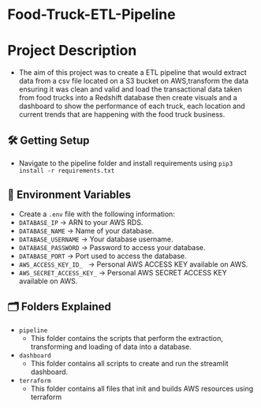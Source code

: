 # Food-Truck-ETL-Pipeline

# Project Description

- The aim of this project was to create a ETL pipeline that would extract data from a csv file located on a S3 bucket on AWS,transform the data ensuring it was clean and valid and load the transactional data taken from food trucks into a Redshift database then create visuals and a dashboard to show the performance of each truck, each location and current trends that are happening with the food truck business.

## 🛠️ Getting Setup
- Navigate to the pipeline folder and install requirements using `pip3 install -r requirements.txt`

## 🔐 Environment Variables
- Create a `.env` file with the following information:
- `DATABASE_IP` -> ARN to your AWS RDS.
- `DATABASE_NAME` -> Name of your database.
- `DATABASE_USERNAME` -> Your database username.
- `DATABASE_PASSWORD` -> Password to access your database.
- `DATABASE_PORT` -> Port used to access the database.
- `AWS_ACCESS_KEY_ID_ `  -> Personal AWS ACCESS KEY available on AWS.
- `AWS_SECRET_ACCESS_KEY_` -> Personal AWS SECRET ACCESS KEY available on AWS.

## 🗂️ Folders Explained

- `pipeline`
    - This folder contains the scripts that perform the extraction, transforming and loading of data into a database.
- `dashboard`
    - This folder contains all scripts to create and run the streamlit dashboard.
- `terraform`
    - This folder contains all files that init and builds AWS resources using terraform
